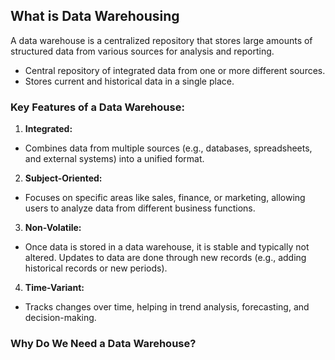 ## What is Data Warehousing

A data warehouse is a centralized repository that stores large amounts of structured data from various sources for analysis and reporting.

- Central repository of integrated data from one or more different sources.
- Stores current and historical data in a single place.

### Key Features of a Data Warehouse:

1. **Integrated:** 
  - Combines data from multiple sources (e.g., databases, spreadsheets, and external systems) into a unified format.
2. **Subject-Oriented:** 
  - Focuses on specific areas like sales, finance, or marketing, allowing users to analyze data from different business functions.
3. **Non-Volatile:** 
  - Once data is stored in a data warehouse, it is stable and typically not altered. Updates to data are done through new records (e.g., adding historical records or new periods).
4. **Time-Variant:** 
  - Tracks changes over time, helping in trend analysis, forecasting, and decision-making.

### Why Do We Need a Data Warehouse?
